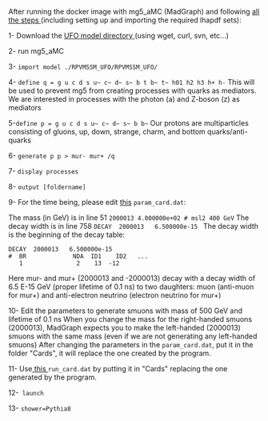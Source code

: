 After running the docker image with mg5_aMC (MadGraph)  and following [all the steps ](https://github.com/lawrenceleejr/DVMuReint)(including setting up and importing the required lhapdf sets):

1- Download the [UFO model directory ](https://github.com/lawrenceleejr/DVMuReint/tree/main/RPVMSSM_UFO)(using wget, curl, svn, etc...)

2- run mg5_aMC

3- `import model ./RPVMSSM_UFO/RPVMSSM_UFO/`

4-  `define q = g u c d s u~ c~ d~ s~ b t b~ t~ h01 h2 h3 h+ h-` This will be used to prevent mg5 from creating processes with quarks as mediators. We are interested in processes with the photon (a) and Z-boson (z) as mediators

5-`define p = g u c d s u~ c~ d~ s~ b b~` Our protons are multiparticles consisting of gluons, up, down, strange, charm, and bottom quarks/anti-quarks

6- `generate p p > mur- mur+ /q`

7- `display processes`

8- `output [foldername]`

9- For the time being, please edit [this](https://github.com/A-A-Abdelhamid/LLP_Sleptons_RPV_SUSY/blob/main/Cards/param_card.dat) `param_card.dat`:

The mass (in GeV) is in line 51 `2000013 4.000000e+02 # msl2 400 GeV`
The decay width is in line 758 `DECAY  2000013   6.500000e-15 `
The decay width is the beginning of the decay table:
```
DECAY  2000013   6.500000e-15
#  BR             NDA  ID1    ID2   ...
   1               2    13  -12 
```
Here mur- and mur+ (2000013 and -2000013) decay with a decay width of 6.5 E-15 GeV (proper lifetime of 0.1 ns) to two daughters: muon  (anti-muon for mur+) and anti-electron neutrino (electron neutrino for mur+)

10-
 Edit the parameters to generate smuons with mass of 500 GeV and lifetime of 0.1 ns
When you change the mass for the right-handed smuons (2000013), MadGraph expects you to make the left-handed (2000013) smuons with the same mass (even if we are not generating any left-handed smuons)
 After changing the parameters in the `param_card.dat`, put it in the folder "Cards", it will replace the one created by the program.

11- Use[ this ](https://github.com/A-A-Abdelhamid/LLP_Sleptons_RPV_SUSY/blob/main/Cards/run_card.dat) `run_card.dat` by putting it in "Cards" replacing the one generated by the program.

12-` launch`

13- `shower=Pythia8`
